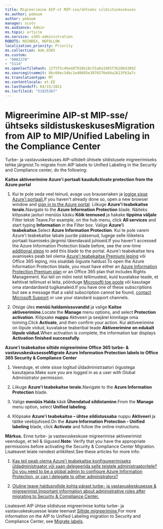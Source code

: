 ```yaml
---
title: Migreerimine AIP-st MIP-sse/ühtseks sildistuskeskuses
ms.author: pebaum
author: pebaum
manager: scotv
ms.audience: Admin
ms.topic: article
ms.service: o365-administration
ROBOTS: NOINDEX, NOFOLLOW
localization_priority: Priority
ms.collection: Adm_O365
ms.custom:
- "9002278"
- "5114"
ms.openlocfilehash: 12f5f5c46edd7918618c55a8a1905f3b28643092
ms.sourcegitcommit: 8bc60ec34bc1e40685e3976576e04a2623f63a7c
ms.translationtype: MT
ms.contentlocale: et-EE
ms.lasthandoff: 04/15/2021
ms.locfileid: "51825367"
---
```

# <a name="migration-from-aip-to-mipunified-labeling-in-the-compliance-center"></a><span data-ttu-id="c05a2-102">Migreerimine AIP-st MIP-sse/ühtseks sildistuskeskuses</span><span class="sxs-lookup"><span data-stu-id="c05a2-102">Migration from AIP to MIP/Unified Labeling in the Compliance Center</span></span>

<span data-ttu-id="c05a2-103">Turbe- ja vastavuskeskuses AIP-siltidelt ühtsele sildistusele migreerimiseks tehke järgmist.</span><span class="sxs-lookup"><span data-stu-id="c05a2-103">To migrate from AIP labels to Unified Labeling in the Security and Compliance center, do the following:</span></span>

<span data-ttu-id="c05a2-104">**Kaitse aktiveerimine Azure'i portaali kaudu**</span><span class="sxs-lookup"><span data-stu-id="c05a2-104">**Activate protection from the Azure portal**</span></span>

1. <span data-ttu-id="c05a2-105">Kui te pole seda veel teinud, avage uus brauseriaken ja [logige sisse Azure'i portaali.](https://docs.microsoft.com/azure/information-protection/deploy-use/configure-policy#signing-in-to-the-azure-portal)</span><span class="sxs-lookup"><span data-stu-id="c05a2-105">If you haven't already done so, open a new browser window and [sign in to the Azure portal](https://docs.microsoft.com/azure/information-protection/deploy-use/configure-policy#signing-in-to-the-azure-portal).</span></span> <span data-ttu-id="c05a2-106">Liikuge **Azure'i teabekaitse terale.**</span><span class="sxs-lookup"><span data-stu-id="c05a2-106">Navigate to the **Azure Information Protection** blade.</span></span> <span data-ttu-id="c05a2-107">Näiteks klõpsake jaoturi menüüs käsku **Kõik teenused** ja hakake **tippima väljale** Filter teksti Teave.</span><span class="sxs-lookup"><span data-stu-id="c05a2-107">For example, on the hub menu, click **All services** and start typing **Information** in the Filter box.</span></span> <span data-ttu-id="c05a2-108">Valige **Azure'i teabekaitse**.</span><span class="sxs-lookup"><span data-stu-id="c05a2-108">Select **Azure Information Protection**.</span></span> <span data-ttu-id="c05a2-109">Kui te pole varem Azure'i teabekaitse labale [](https://docs.microsoft.com/azure/information-protection/deploy-use/configure-policy#to-access-the-azure-information-protection-blade-for-the-first-time) juurde pääsenud, lugege selle lõiketera portaali lisamiseks järgmisi täiendavaid juhiseid.</span><span class="sxs-lookup"><span data-stu-id="c05a2-109">If you haven't accessed the Azure Information Protection blade before, see the one-time [additional steps](https://docs.microsoft.com/azure/information-protection/deploy-use/configure-policy#to-access-the-azure-information-protection-blade-for-the-first-time) to add this blade to the portal.</span></span> <span data-ttu-id="c05a2-110">Azure'i teabekaitse tera avamiseks peab teil olema [Azure'i teabekaitse Premiumi leping](https://www.microsoft.com/cloud-platform/azure-information-protection-pricing) või Office 365 leping, mis sisaldab õiguste haldust.</span><span class="sxs-lookup"><span data-stu-id="c05a2-110">To open the Azure Information Protection blade, you must have either an [Azure Information Protection Premium plan](https://www.microsoft.com/cloud-platform/azure-information-protection-pricing) or an Office 365 plan that includes Rights Management.</span></span> <span data-ttu-id="c05a2-111">Kui teil on mõni neist tellimustest, kuid kuvatakse teade, et kehtivat tellimust ei leita, pöörduge [Microsofti toe poole](https://docs.microsoft.com/azure/information-protection/get-started/information-support#to-contact-microsoft-support) või kasutage oma standardseid tugikanaleid.</span><span class="sxs-lookup"><span data-stu-id="c05a2-111">If you have one of these subscriptions but see a message that a valid subscription cannot be found, [contact Microsoft Support](https://docs.microsoft.com/azure/information-protection/get-started/information-support#to-contact-microsoft-support) or use your standard support channels.</span></span>

2. <span data-ttu-id="c05a2-112">Otsige üles **menüü haldamissuvandid** ja valige **Kaitse aktiveerimine.**</span><span class="sxs-lookup"><span data-stu-id="c05a2-112">Locate the **Manage** menu options, and select **Protection activation**.</span></span> <span data-ttu-id="c05a2-113">Klõpsake **nuppu** Aktiveeri ja seejärel kinnitage oma toiming.</span><span class="sxs-lookup"><span data-stu-id="c05a2-113">Click **Activate**, and then confirm your action.</span></span> <span data-ttu-id="c05a2-114">Kui aktiveerimine on lõpule viidud, kuvatakse teaberibal teade **Aktiveerimine on edukalt lõpule viidud.**</span><span class="sxs-lookup"><span data-stu-id="c05a2-114">When activation is complete, the information bar displays **Activation finished successfully**.</span></span>

<span data-ttu-id="c05a2-115">**Azure'i teabekaitse siltide migreerimine Office 365 turbe- & vastavuskeskusesse**</span><span class="sxs-lookup"><span data-stu-id="c05a2-115">**Migrate Azure Information Protection labels to Office 365 Security & Compliance Center**</span></span>

1. <span data-ttu-id="c05a2-116">Veenduge, et olete sisse logitud üldadministraatori õigustega kasutajana.</span><span class="sxs-lookup"><span data-stu-id="c05a2-116">Make sure you are logged in as a user with Global Administrator permission.</span></span>

2. <span data-ttu-id="c05a2-117">Liikuge **Azure'i teabekaitse terale.**</span><span class="sxs-lookup"><span data-stu-id="c05a2-117">Navigate to the **Azure Information Protection** blade.</span></span>

3. <span data-ttu-id="c05a2-118">Valige **menüüs Halda** käsk **Ühendatud sildistamine**.</span><span class="sxs-lookup"><span data-stu-id="c05a2-118">From the **Manage** menu option, select **Unified labeling**.</span></span>

4. <span data-ttu-id="c05a2-119">Klõpsake **Azure'i teabekaitse – ühtse sildistussaba** nuppu **Aktiveeri** ja täitke veebijuhised.</span><span class="sxs-lookup"><span data-stu-id="c05a2-119">On the **Azure Information Protection - Unified labeling** blade, click **Activate** and follow the online instructions.</span></span>

<span data-ttu-id="c05a2-120">**Märkus.** Enne turbe- ja vastavuskeskuse migreerimise aktiveerimist veenduge, et teil & õigused.</span><span class="sxs-lookup"><span data-stu-id="c05a2-120">**Note**: Verify that you have the appropriate permissions before activating the Security & Compliance Center Migration.</span></span> <span data-ttu-id="c05a2-121">Lisateavet leiate nendest artiklitest.</span><span class="sxs-lookup"><span data-stu-id="c05a2-121">See these articles for more info:</span></span>

1. [<span data-ttu-id="c05a2-122">Kas teil peab olema Azure'i teabekaitse konfigureerimiseks üldadministraator või saan delegeerida selle teistele administraatoritele?</span><span class="sxs-lookup"><span data-stu-id="c05a2-122">Do you need to be a global admin to configure Azure Information Protection, or can I delegate to other administrators?</span></span>](https://docs.microsoft.com/azure/information-protection/faqs#do-you-need-to-be-a-global-admin-to-configure-azure-information-protection-or-can-i-delegate-to-other-administrators)

2. [<span data-ttu-id="c05a2-123">Oluline teave haldusrollide kohta pärast turbe- ja vastavuskeskusesse & migreerimist.</span><span class="sxs-lookup"><span data-stu-id="c05a2-123">Important information about administrative roles after migrating to Security & Compliance Center.</span></span>](https://docs.microsoft.com/azure/information-protection/configure-policy-migrate-labels#important-information-about-administrative-roles)

<span data-ttu-id="c05a2-124">Lisateavet AIP ühtse sildistuse migreerimise kohta turbe- ja vastavuskeskusesse leiate teemast [Siltide migreerimine.](https://docs.microsoft.com/azure/information-protection/configure-policy-migrate-labels)</span><span class="sxs-lookup"><span data-stu-id="c05a2-124">For more information on the AIP to Unified Labeling migration to Security and Compliance Center, see [Migrate labels](https://docs.microsoft.com/azure/information-protection/configure-policy-migrate-labels).</span></span>
